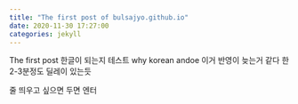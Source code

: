 ```yaml
---
title: "The first post of bulsajyo.github.io"
date: 2020-11-30 17:27:00
categories: jekyll
---
```


The first post
한글이 되는지 테스트
why korean andoe
이거 반영이 늦는거 같다 한 2-3분정도 딜레이 있는듯

줄 띄우고 싶으면 두면 엔터

